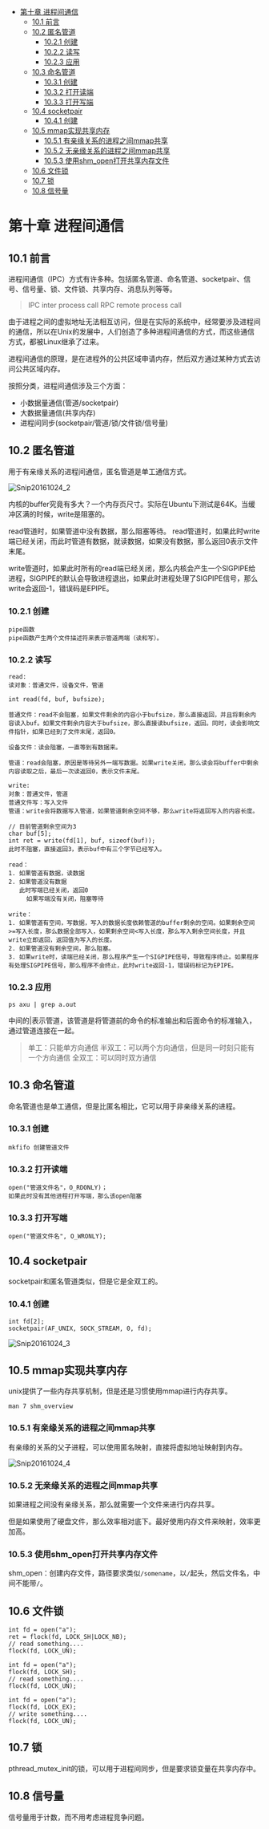 
<!-- toc orderedList:0 -->

- [第十章 进程间通信](#第十章-进程间通信)
	- [10.1 前言](#101-前言)
	- [10.2 匿名管道](#102-匿名管道)
		- [10.2.1 创建](#1021-创建)
		- [10.2.2 读写](#1022-读写)
		- [10.2.3 应用](#1023-应用)
	- [10.3 命名管道](#103-命名管道)
		- [10.3.1 创建](#1031-创建)
		- [10.3.2 打开读端](#1032-打开读端)
		- [10.3.3 打开写端](#1033-打开写端)
	- [10.4 socketpair](#104-socketpair)
		- [10.4.1 创建](#1041-创建)
	- [10.5 mmap实现共享内存](#105-mmap实现共享内存)
		- [10.5.1 有亲缘关系的进程之间mmap共享](#1051-有亲缘关系的进程之间mmap共享)
		- [10.5.2 无亲缘关系的进程之间mmap共享](#1052-无亲缘关系的进程之间mmap共享)
		- [10.5.3 使用shm_open打开共享内存文件](#1053-使用shm_open打开共享内存文件)
	- [10.6 文件锁](#106-文件锁)
	- [10.7 锁](#107-锁)
	- [10.8 信号量](#108-信号量)

<!-- tocstop -->

# 第十章 进程间通信
## 10.1 前言
进程间通信（IPC）方式有许多种。包括匿名管道、命名管道、socketpair、信号、信号量、锁、文件锁、共享内存、消息队列等等。

> IPC inter process call
> RPC remote process call

由于进程之间的虚拟地址无法相互访问，但是在实际的系统中，经常要涉及进程间的通信，所以在Unix的发展中，人们创造了多种进程间通信的方式，而这些通信方式，都被Linux继承了过来。

进程间通信的原理，是在进程外的公共区域申请内存，然后双方通过某种方式去访问公共区域内存。

按照分类，进程间通信涉及三个方面：
- 小数据量通信(管道/socketpair)
- 大数据量通信(共享内存)
- 进程间同步(socketpair/管道/锁/文件锁/信号量)

## 10.2 匿名管道
用于有亲缘关系的进程间通信，匿名管道是单工通信方式。


![Snip20161024_2](/assets/Snip20161024_2.png)

内核的buffer究竟有多大？一个内存页尺寸。实际在Ubuntu下测试是64K。当缓冲区满的时候，write是阻塞的。

read管道时，如果管道中没有数据，那么阻塞等待。
read管道时，如果此时write端已经关闭，而此时管道有数据，就读数据，如果没有数据，那么返回0表示文件末尾。

write管道时，如果此时所有的read端已经关闭，那么内核会产生一个SIGPIPE给进程，SIGPIPE的默认会导致进程退出，如果此时进程处理了SIGPIPE信号，那么write会返回-1，错误码是EPIPE。

### 10.2.1 创建
```
pipe函数
pipe函数产生两个文件描述符来表示管道两端（读和写）。
```
### 10.2.2 读写


 ```
 read:
 读对象：普通文件，设备文件，管道

int read(fd, buf, bufsize);

普通文件：read不会阻塞，如果文件剩余的内容小于bufsize，那么直接返回，并且将剩余内容读入buf。如果文件剩余内容大于bufsize，那么直接读bufsize，返回。同时，读会影响文件指针，如果已经到了文件末尾，返回0。

设备文件：读会阻塞，一直等到有数据来。

管道：read会阻塞，原因是等待另外一端写数据。如果write关闭，那么读会将buffer中剩余内容读取之后，最后一次读返回0，表示文件末尾。

write:
对象：普通文件，管道
普通文件写：写入文件
管道：write会将数据写入管道，如果管道剩余空间不够，那么write将返回写入的内容长度。

// 目前管道剩余空间为3
char buf[5];
int ret = write(fd[1], buf, sizeof(buf));
此时不阻塞，直接返回3，表示buf中有三个字节已经写入。

 ```







```
read：
1. 如果管道有数据，读数据
2. 如果管道没有数据
   此时写端已经关闭，返回0
	 如果写端没有关闭，阻塞等待

write：
1. 如果管道有空间，写数据，写入的数据长度依赖管道的buffer剩余的空间。如果剩余空间>=写入长度，那么数据全部写入，如果剩余空间<写入长度，那么写入剩余空间长度，并且write立即返回，返回值为写入的长度。
2. 如果管道没有剩余空间，那么阻塞。
3. 如果write时，读端已经关闭，那么程序产生一个SIGPIPE信号，导致程序终止。如果程序有处理SIGPIPE信号，那么程序不会终止，此时write返回-1，错误码标记为EPIPE。
```

### 10.2.3 应用
```
ps axu | grep a.out
```
中间的|表示管道，该管道是将管道前的命令的标准输出和后面命令的标准输入，通过管道连接在一起。


> 单工：只能单方向通信
半双工：可以两个方向通信，但是同一时刻只能有一个方向通信
全双工：可以同时双方通信

## 10.3 命名管道
命名管道也是单工通信，但是比匿名相比，它可以用于非亲缘关系的进程。

### 10.3.1 创建
```
mkfifo 创建管道文件
```
### 10.3.2 打开读端
```
open("管道文件名"，O_RDONLY)；
如果此时没有其他进程打开写端，那么该open阻塞
```

### 10.3.3 打开写端
```
open("管道文件名", O_WRONLY);
```


## 10.4 socketpair
socketpair和匿名管道类似，但是它是全双工的。

### 10.4.1 创建
```
int fd[2];
socketpair(AF_UNIX, SOCK_STREAM, 0, fd);
```

![Snip20161024_3](/assets/Snip20161024_3.png)

## 10.5 mmap实现共享内存
unix提供了一些内存共享机制，但是还是习惯使用mmap进行内存共享。

```
man 7 shm_overview
```
### 10.5.1 有亲缘关系的进程之间mmap共享
有亲缘的关系的父子进程，可以使用匿名映射，直接将虚拟地址映射到内存。



![Snip20161024_4](/assets/Snip20161024_4.png)

### 10.5.2 无亲缘关系的进程之间mmap共享
如果进程之间没有亲缘关系，那么就需要一个文件来进行内存共享。

但是如果使用了硬盘文件，那么效率相对底下。最好使用内存文件来映射，效率更加高。

### 10.5.3 使用shm_open打开共享内存文件
shm_open：创建内存文件，路径要求类似`/somename`，以`/`起头，然后文件名，中间不能带`/`。

## 10.6 文件锁
```
int fd = open("a");
ret = flock(fd, LOCK_SH|LOCK_NB);
// read something....
flock(fd, LOCK_UN);
```

```
int fd = open("a");
flock(fd, LOCK_SH);
// read something....
flock(fd, LOCK_UN);
```

```
int fd = open("a");
flock(fd, LOCK_EX);
// write something....
flock(fd, LOCK_UN);
```


## 10.7 锁
pthread_mutex_init的锁，可以用于进程间同步，但是要求锁变量在共享内存中。

## 10.8 信号量
信号量用于计数，而不用考虑进程竞争问题。
